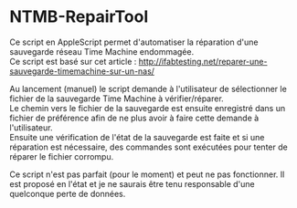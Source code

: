 # NTMB-RepairTool
Ce script en AppleScript permet d'automatiser la réparation d'une sauvegarde réseau Time Machine endommagée.<br/>
Ce script est basé sur cet article : http://ifabtesting.net/reparer-une-sauvegarde-timemachine-sur-un-nas/<br/>

Au lancement (manuel) le script demande à l'utilisateur de sélectionner le fichier de la sauvegarde Time Machine à vérifier/réparer.<br/>
Le chemin vers le fichier de la sauvegarde est ensuite enregistré dans un fichier de préférence afin de ne plus avoir à faire cette demande à l'utilisateur.<br/>
Ensuite une vérification de l'état de la sauvegarde est faite et si une réparation est nécessaire, des commandes sont exécutées pour tenter de réparer le fichier corrompu.<br/>

Ce script n'est pas parfait (pour le moment) et peut ne pas fonctionner. Il est proposé en l'état et je ne saurais être tenu responsable d'une quelconque perte de données.
